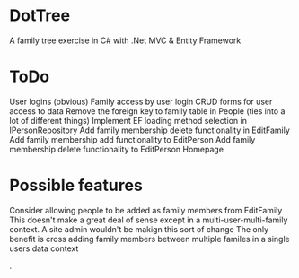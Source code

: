 DotTree
=======
 
A family tree exercise in C# with .Net MVC &amp; Entity Framework



ToDo
====
User logins (obvious)
Family access by user login
CRUD forms for user access to data
Remove the foreign key to family table in People (ties into a lot of different things)
Implement EF loading method selection in IPersonRepository
Add family membership delete functionality in EditFamily
Add family membership add functionality to EditPerson
Add family membership delete functionality to EditPerson
Homepage

Possible features
=================
Consider allowing people to be added as family members from EditFamily 
   This doesn't make a great deal of sense except in a multi-user-multi-family context. A site admin wouldn't be makign this sort of change
     The only benefit is cross adding family members between multiple familes in a single users data context

.